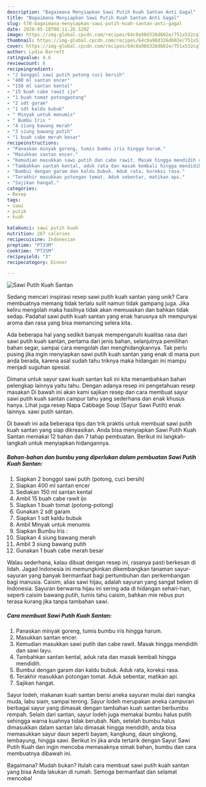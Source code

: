 ```yaml
---
description: "Bagaimana Menyiapkan Sawi Putih Kuah Santan Anti Gagal"
title: "Bagaimana Menyiapkan Sawi Putih Kuah Santan Anti Gagal"
slug: 570-bagaimana-menyiapkan-sawi-putih-kuah-santan-anti-gagal
date: 2020-05-18T08:11:26.520Z
image: https://img-global.cpcdn.com/recipes/64c0a98d326d602e/751x532cq70/sawi-putih-kuah-santan-foto-resep-utama.jpg
thumbnail: https://img-global.cpcdn.com/recipes/64c0a98d326d602e/751x532cq70/sawi-putih-kuah-santan-foto-resep-utama.jpg
cover: https://img-global.cpcdn.com/recipes/64c0a98d326d602e/751x532cq70/sawi-putih-kuah-santan-foto-resep-utama.jpg
author: Lydia Barrett
ratingvalue: 4.6
reviewcount: 8
recipeingredient:
- "2 bonggol sawi putih potong cuci bersih"
- "400 ml santan encer"
- "150 ml santan kental"
- "15 buah cabe rawit ijo"
- "1 buah tomat potongpotong"
- "2 sdt garam"
- "1 sdt kaldu bubuk"
- " Minyak untuk menumis"
- " Bumbu Iris "
- "4 siung bawang merah"
- "3 siung bawang putih"
- "1 buah cabe merah besar"
recipeinstructions:
- "Panaskan minyak goreng, tumis bumbu iris hingga harum."
- "Masukkan santan encer."
- "Kemudian masukkan sawi putih dan cabe rawit. Masak hingga mendidih dan sawi layu."
- "Tambahkan santan kental, aduk rata dan masak kembali hingga mendidih."
- "Bumbui dengan garam dan kaldu bubuk. Aduk rata, koreksi rasa."
- "Terakhir masukkan potongan tomat. Aduk sebentar, matikan api."
- "Sajikan hangat."
categories:
- Resep
tags:
- sawi
- putih
- kuah

katakunci: sawi putih kuah 
nutrition: 267 calories
recipecuisine: Indonesian
preptime: "PT33M"
cooktime: "PT35M"
recipeyield: "3"
recipecategory: Dinner

---
```



![Sawi Putih Kuah Santan](https://img-global.cpcdn.com/recipes/64c0a98d326d602e/751x532cq70/sawi-putih-kuah-santan-foto-resep-utama.jpg)

Sedang mencari inspirasi resep sawi putih kuah santan yang unik? Cara membuatnya memang tidak terlalu sulit namun tidak gampang juga. Jika keliru mengolah maka hasilnya tidak akan memuaskan dan bahkan tidak sedap. Padahal sawi putih kuah santan yang enak harusnya sih mempunyai aroma dan rasa yang bisa memancing selera kita.

Ada beberapa hal yang sedikit banyak mempengaruhi kualitas rasa dari sawi putih kuah santan, pertama dari jenis bahan, selanjutnya pemilihan bahan segar, sampai cara mengolah dan menghidangkannya. Tak perlu pusing jika ingin menyiapkan sawi putih kuah santan yang enak di mana pun anda berada, karena asal sudah tahu triknya maka hidangan ini mampu menjadi suguhan spesial.

Dimana untuk sayur sawi kuah santan kali ini kita menambahkan bahan pelengkap lainnya yaitu tahu. Dengan adanya resep ini pengetahuan resep masakan Di bawah ini akan kami sajikan resep dan cara membuat sayur sawi putih kuah santan campur tahu yang sederhana dan enak khusus hanya. Lihat juga resep Napa Cabbage Soup (Sayur Sawi Putih) enak lainnya. sawi putih santan.


Di bawah ini ada beberapa tips dan trik praktis untuk membuat sawi putih kuah santan yang siap dikreasikan. Anda bisa menyiapkan Sawi Putih Kuah Santan memakai 12 bahan dan 7 tahap pembuatan. Berikut ini langkah-langkah untuk menyiapkan hidangannya.

<!--inarticleads1-->

##### Bahan-bahan dan bumbu yang diperlukan dalam pembuatan Sawi Putih Kuah Santan:

1. Siapkan 2 bonggol sawi putih (potong, cuci bersih)
1. Siapkan 400 ml santan encer
1. Sediakan 150 ml santan kental
1. Ambil 15 buah cabe rawit ijo
1. Siapkan 1 buah tomat (potong-potong)
1. Gunakan 2 sdt garam
1. Siapkan 1 sdt kaldu bubuk
1. Ambil  Minyak untuk menumis
1. Siapkan  Bumbu Iris :
1. Siapkan 4 siung bawang merah
1. Ambil 3 siung bawang putih
1. Gunakan 1 buah cabe merah besar


Walau sederhana, kalau dibuat dengan resep ini, rasanya pasti berkesan di lidah. Jagad Indonesia ini memungkinkan dikembangkan tanaman sayur-sayuran yang banyak bermanfaat bagi pertumbuhan dan perkembangan bagi manusia. Caisim, alias sawi hijau, adalah sayuran yang sangat beken di Indonesia. Sayuran berwarna hijau ini sering ada di hidangan sehari-hari, seperti caisim bawang putih, tumis tahu caisim, bahkan mie rebus pun terasa kurang jika tanpa tambahan sawi. 

<!--inarticleads2-->

##### Cara membuat Sawi Putih Kuah Santan:

1. Panaskan minyak goreng, tumis bumbu iris hingga harum.
1. Masukkan santan encer.
1. Kemudian masukkan sawi putih dan cabe rawit. Masak hingga mendidih dan sawi layu.
1. Tambahkan santan kental, aduk rata dan masak kembali hingga mendidih.
1. Bumbui dengan garam dan kaldu bubuk. Aduk rata, koreksi rasa.
1. Terakhir masukkan potongan tomat. Aduk sebentar, matikan api.
1. Sajikan hangat.


Sayur lodeh, makanan kuah santan berisi aneka sayuran mulai dari nangka muda, labu siam, sampai terong. Sayur lodeh merupakan aneka campuran berbagai sayur yang dimasak dengan tambahan kuah santan berbumbu rempah. Selain dari santan, sayur lodeh juga memakai bumbu halus putih sehingga warna kuahnya tidak berubah. Nah, setelah bumbu halus dimasukkan dalam santan lalu dimasak hingga mendidih, anda bisa memasukkan sayur daun seperti bayam, kangkung, daun singkong, lembayung, hingga sawi. Berikut ini jika anda tertarik dengan Sayur Sawi Putih Kuah dan ingin mencoba memasaknya simak bahan, bumbu dan cara membuatnya dibawah ini. 

Bagaimana? Mudah bukan? Itulah cara membuat sawi putih kuah santan yang bisa Anda lakukan di rumah. Semoga bermanfaat dan selamat mencoba!
